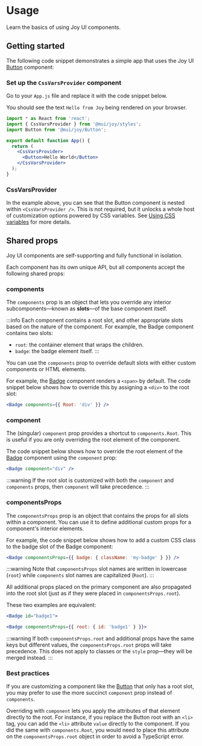 # Usage

<p class="description">Learn the basics of using Joy UI components.</p>

## Getting started

The following code snippet demonstrates a simple app that uses the Joy UI [Button](/joy-ui/react-button/) component:

### Set up the `CssVarsProvider` component

Go to your `App.js` file and replace it with the code snippet below.

You should see the text `Hello from Joy` being rendered on your browser.

```jsx
import * as React from 'react';
import { CssVarsProvider } from '@mui/joy/styles';
import Button from '@mui/joy/Button';

export default function App() {
  return (
    <CssVarsProvider>
      <Button>Hello World</Button>
    </CssVarsProvider>
  );
}
```

### CssVarsProvider

In the example above, you can see that the Button component is nested within `<CssVarsProvider />`.
This is not required, but it unlocks a whole host of customization options powered by CSS variables.
See [Using CSS variables](/joy-ui/customization/using-css-variables/) for more details.

## Shared props

Joy UI components are self-supporting and fully functional in isolation.

Each component has its own unique API, but all components accept the following shared props:

### components

The `components` prop is an object that lets you override any interior subcomponents—known as **slots**—of the base component itself.

:::info
Each component contains a root slot, and other appropriate slots based on the nature of the component.
For example, the Badge component contains two slots:

- `root`: the container element that wraps the children.
- `badge`: the badge element itself.
  :::

You can use the `components` prop to override default slots with either custom components or HTML elements.

For example, the [Badge](/joy-ui/react-badge/) component renders a `<span>` by default.
The code snippet below shows how to override this by assigning a `<div>` to the root slot:

```jsx
<Badge components={{ Root: 'div' }} />
```

### component

The (singular) `component` prop provides a shortcut to `components.Root`.
This is useful if you are only overriding the root element of the component.

The code snippet below shows how to override the root element of the [Badge](/joy-ui/react-badge/) component using the `component` prop:

```jsx
<Badge component="div" />
```

:::warning
If the root slot is customized with both the `component` and `components` props, then `component` will take precedence.
:::

### componentsProps

The `componentsProps` prop is an object that contains the props for all slots within a component.
You can use it to define additional custom props for a component's interior elements.

For example, the code snippet below shows how to add a custom CSS class to the badge slot of the Badge component:

```jsx
<Badge componentsProps={{ badge: { className: 'my-badge' } }} />
```

:::warning
Note that `componentsProps` slot names are written in lowercase (`root`) while `components` slot names are capitalized (`Root`).
:::

All additional props placed on the primary component are also propagated into the root slot (just as if they were placed in `componentsProps.root`).

These two examples are equivalent:

```jsx
<Badge id="badge1">
```

```jsx
<Badge componentsProps={{ root: { id: 'badge1' } }}>
```

:::warning
If both `componentsProps.root` and additional props have the same keys but different values, the `componentsProps.root` props will take precedence.
This does not apply to classes or the `style` prop—they will be merged instead.
:::

### Best practices

If you are customizing a component like the [Button](/joy-ui/react-button/) that only has a root slot, you may prefer to use the more succinct `component` prop instead of `components`.

Overriding with `component` lets you apply the attributes of that element directly to the root.
For instance, if you replace the Button root with an `<li>` tag, you can add the `<li>` attribute `value` directly to the component.
If you did the same with `components.Root`, you would need to place this attribute on the `componentsProps.root` object in order to avoid a TypeScript error.
